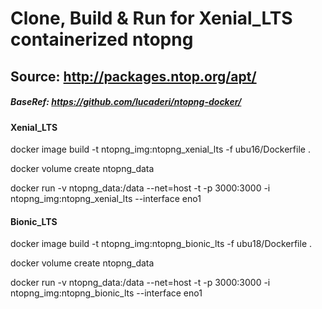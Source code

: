 # Clone, Build & Run for Xenial_LTS containerized ntopng
## Source: http://packages.ntop.org/apt/
##### BaseRef: https://github.com/lucaderi/ntopng-docker/

#### Xenial_LTS

docker image build -t ntopng_img:ntopng_xenial_lts -f ubu16/Dockerfile .

docker volume create ntopng_data

docker run -v ntopng_data:/data --net=host -t -p 3000:3000 -i ntopng_img:ntopng_xenial_lts --interface eno1

#### Bionic_LTS

docker image build -t ntopng_img:ntopng_bionic_lts -f ubu18/Dockerfile .

docker volume create ntopng_data

docker run -v ntopng_data:/data --net=host -t -p 3000:3000 -i ntopng_img:ntopng_bionic_lts --interface eno1
